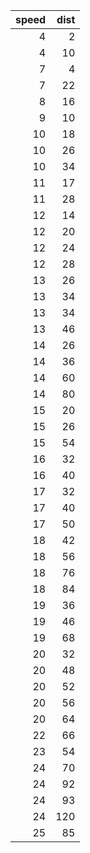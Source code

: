 | speed| dist|
|-----:|----:|
|     4|    2|
|     4|   10|
|     7|    4|
|     7|   22|
|     8|   16|
|     9|   10|
|    10|   18|
|    10|   26|
|    10|   34|
|    11|   17|
|    11|   28|
|    12|   14|
|    12|   20|
|    12|   24|
|    12|   28|
|    13|   26|
|    13|   34|
|    13|   34|
|    13|   46|
|    14|   26|
|    14|   36|
|    14|   60|
|    14|   80|
|    15|   20|
|    15|   26|
|    15|   54|
|    16|   32|
|    16|   40|
|    17|   32|
|    17|   40|
|    17|   50|
|    18|   42|
|    18|   56|
|    18|   76|
|    18|   84|
|    19|   36|
|    19|   46|
|    19|   68|
|    20|   32|
|    20|   48|
|    20|   52|
|    20|   56|
|    20|   64|
|    22|   66|
|    23|   54|
|    24|   70|
|    24|   92|
|    24|   93|
|    24|  120|
|    25|   85|
